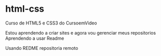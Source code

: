 # html-css
 Curso de HTML5 e CSS3 do CursoemVideo

Estou aprendendo a criar sites e agora vou gerenciar meus repositorios 
Aprendendo a usar Readme

Usando REDME repositoria remoto

